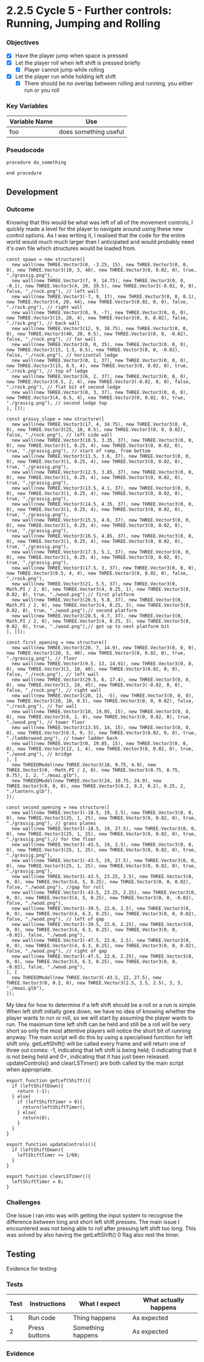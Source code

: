 # 2.2.5 Cycle 5 - Further controls: Running, Jumping and Rolling

### Objectives

* [x] Have the player jump when space is pressed
* [x] Let the player roll when left shift is pressed briefly
  * [x] Player cannot jump while rolling
* [x] Let the player run while holding left shift
  * [x] There should be no overlap between rolling and running, you either run or you roll

### Key Variables

| Variable Name | Use                   |
| ------------- | --------------------- |
| foo           | does something useful |

### Pseudocode

```
procedure do_something
    
end procedure
```

## Development

### Outcome

Knowing that this would be what was left of all of the movement controls, I quickly made a level for the player to navigate around using these new control options. As I was writing it, I realised that the code for the entire world would much much larger than I anticipated and would probably need it's own file which structures would be loaded from.

```
const spawn = new structure([
  new wall(new THREE.Vector3(0, -3.25, 15), new THREE.Vector3(0, 0, 0), new THREE.Vector3(10, 5, 40), new THREE.Vector3(0, 0.02, 0), true, "./grassig.png"),
  new wall(new THREE.Vector3(7, 9, 14.75), new THREE.Vector3(0, 0, -0.1), new THREE.Vector3(4, 20, 39.5), new THREE.Vector3(-0.02, 0, 0), false, "./rock.png"), // left wall
  new wall(new THREE.Vector3(-7, 9, 17), new THREE.Vector3(0, 0, 0.1), new THREE.Vector3(4, 20, 44), new THREE.Vector3(0.02, 0, 0), false, "./rock.png"), // right wall
  new wall(new THREE.Vector3(0, 9, -7), new THREE.Vector3(0, 0, 0), new THREE.Vector3(15, 20, 4), new THREE.Vector3(0, 0, 0.02), false, "./rock.png"), // back wall
  new wall(new THREE.Vector3(12, 9, 38.75), new THREE.Vector3(0, 0, 0), new THREE.Vector3(40, 20, 0.5), new THREE.Vector3(0, 0, -0.02), false, "./rock.png"), // far wall
  new wall(new THREE.Vector3(0, 0, 35), new THREE.Vector3(0, 0, 0), new THREE.Vector3(15, 1.5, 0.5), new THREE.Vector3(0, 0, -0.02), false, "./rock.png"), // horizontal ledge
  new wall(new THREE.Vector3(0, 1, 37), new THREE.Vector3(0, 0, 0), new THREE.Vector3(15, 0.5, 4), new THREE.Vector3(0, 0.02, 0), true, "./rock.png"), // top of ledge
  new wall(new THREE.Vector3(6, 2, 37), new THREE.Vector3(0, 0, 0), new THREE.Vector3(0.5, 2, 4), new THREE.Vector3(-0.02, 0, 0), false, "./rock.png"), // flat bit of second ledge
  new wall(new THREE.Vector3(8, 3, 37), new THREE.Vector3(0, 0, 0), new THREE.Vector3(4, 0.5, 4), new THREE.Vector3(0, 0.02, 0), true, "./grassig.png"), // second ledge top
], []);

const grassy_slope = new structure([
  new wall(new THREE.Vector3(17, 4, 34.75), new THREE.Vector3(0, 0, 0), new THREE.Vector3(25, 10, 0.5), new THREE.Vector3(0, 0, 0.02), false, "./rock.png"), // left side wall
  new wall(new THREE.Vector3(10.5, 3.35, 37), new THREE.Vector3(0, 0, 0), new THREE.Vector3(1, 0.25, 4), new THREE.Vector3(0, 0.02, 0), true, "./grassig.png"), // start of ramp, from bottom
  new wall(new THREE.Vector3(11.5, 3.6, 37), new THREE.Vector3(0, 0, 0), new THREE.Vector3(1, 0.25, 4), new THREE.Vector3(0, 0.02, 0), true, "./grassig.png"),
  new wall(new THREE.Vector3(12.5, 3.85, 37), new THREE.Vector3(0, 0, 0), new THREE.Vector3(1, 0.25, 4), new THREE.Vector3(0, 0.02, 0), true, "./grassig.png"),
  new wall(new THREE.Vector3(13.5, 4.1, 37), new THREE.Vector3(0, 0, 0), new THREE.Vector3(1, 0.25, 4), new THREE.Vector3(0, 0.02, 0), true, "./grassig.png"),
  new wall(new THREE.Vector3(14.5, 4.35, 37), new THREE.Vector3(0, 0, 0), new THREE.Vector3(1, 0.25, 4), new THREE.Vector3(0, 0.02, 0), true, "./grassig.png"),
  new wall(new THREE.Vector3(15.5, 4.6, 37), new THREE.Vector3(0, 0, 0), new THREE.Vector3(1, 0.25, 4), new THREE.Vector3(0, 0.02, 0), true, "./grassig.png"),
  new wall(new THREE.Vector3(16.5, 4.85, 37), new THREE.Vector3(0, 0, 0), new THREE.Vector3(1, 0.25, 4), new THREE.Vector3(0, 0.02, 0), true, "./grassig.png"),
  new wall(new THREE.Vector3(17.5, 5.1, 37), new THREE.Vector3(0, 0, 0), new THREE.Vector3(1, 0.25, 4), new THREE.Vector3(0, 0.02, 0), true, "./grassig.png"),
  new wall(new THREE.Vector3(17.5, 3, 37), new THREE.Vector3(0, 0, 0), new THREE.Vector3(0.5, 4, 4), new THREE.Vector3(0, 0.02, 0), false, "./rock.png"),
  new wall(new THREE.Vector3(21, 5.5, 37), new THREE.Vector3(0, Math.PI / 2, 0), new THREE.Vector3(4, 0.25, 1), new THREE.Vector3(0, 0.02, 0), true, "./wood.png"),// first platform
  new wall(new THREE.Vector3(26.5, 5.8, 37), new THREE.Vector3(0, Math.PI / 2, 0), new THREE.Vector3(4, 0.25, 3), new THREE.Vector3(0, 0.02, 0), true, "./wood.png"),// second platform
  new wall(new THREE.Vector3(28.5, 6.7, 37), new THREE.Vector3(0, Math.PI / 2, 0), new THREE.Vector3(4, 0.25, 3), new THREE.Vector3(0, 0.02, 0), true, "./wood.png"),// get up to next platform bit
], []);

const first_opening = new structure([
  new wall(new THREE.Vector3(20, 7, 14.9), new THREE.Vector3(0, 0, 0), new THREE.Vector3(20, 5, 40), new THREE.Vector3(0, 0.02, 0), true, "./grassig.png"), // floor
  new wall(new THREE.Vector3(9.5, 13, 14.91), new THREE.Vector3(0, 0, 0), new THREE.Vector3(2, 10, 40), new THREE.Vector3(0.02, 0, 0), false, "./rock.png"), // left wall
  new wall(new THREE.Vector3(29.5, 6, 17.4), new THREE.Vector3(0, 0, 0), new THREE.Vector3(2, 24, 45), new THREE.Vector3(-0.02, 0, 0), false, "./rock.png"), // right wall
  new wall(new THREE.Vector3(20, 13, -5), new THREE.Vector3(0, 0, 0), new THREE.Vector3(20, 10, 0.5), new THREE.Vector3(0, 0, 0.02), false, "./rock.png"), // far wall
  new wall(new THREE.Vector3(10, 19.05, 15), new THREE.Vector3(0, 0, 0), new THREE.Vector3(8, 1, 8), new THREE.Vector3(0, 0.02, 0), true, "./wood.png"), // tower floor
  new wall(new THREE.Vector3(13.55, 14, 15), new THREE.Vector3(0, 0, 0), new THREE.Vector3(0.5, 9, 3), new THREE.Vector3(0.02, 0, 0), true, "./ladderwood.png"), // tower ladder back
  new wall(new THREE.Vector3(0, 19.05, 15), new THREE.Vector3(0, 0, 0), new THREE.Vector3(12, 1, 4), new THREE.Vector3(0, 0.02, 0), true, "./wood.png"), // bridge
], [
  new THREEDModel(new THREE.Vector3(18, 9.75, 4.9), new THREE.Vector3(0, -Math.PI / 2, 0), new THREE.Vector3(0.75, 0.75, 0.75), 1, 2, "./moai.glb"),
  new THREEDModel(new THREE.Vector3(24, 10.75, 24.9), new THREE.Vector3(0, 0, 0), new THREE.Vector3(0.2, 0.2, 0.2), 0.25, 2, "./lantern.glb"),
]);

const second_opening = new structure([
  new wall(new THREE.Vector3(-18.5, 19, 2.5), new THREE.Vector3(0, 0, 0), new THREE.Vector3(25, 1, 25), new THREE.Vector3(0, 0.02, 0), true, "./grassig.png"), // grass planes
  new wall(new THREE.Vector3(-18.5, 19, 27.5), new THREE.Vector3(0, 0, 0), new THREE.Vector3(25, 1, 25), new THREE.Vector3(0, 0.02, 0), true, "./grassig.png"),// for the floor
  new wall(new THREE.Vector3(-43.5, 19, 2.5), new THREE.Vector3(0, 0, 0), new THREE.Vector3(25, 1, 25), new THREE.Vector3(0, 0.02, 0), true, "./grassig.png"),
  new wall(new THREE.Vector3(-43.5, 19, 27.5), new THREE.Vector3(0, 0, 0), new THREE.Vector3(25, 1, 25), new THREE.Vector3(0, 0.02, 0), true, "./grassig.png"),
  new wall(new THREE.Vector3(-43.5, 23.25, 2.5), new THREE.Vector3(0, 0, 0), new THREE.Vector3(4, 5, 0.25), new THREE.Vector3(0, 0, 0.02), false, "./wood.png"), //gap for roll
  new wall(new THREE.Vector3(-43.5, 23.25, 2.25), new THREE.Vector3(0, 0, 0), new THREE.Vector3(4, 5, 0.25), new THREE.Vector3(0, 0, -0.02), false, "./wood.png"),
  new wall(new THREE.Vector3(-39.5, 22.6, 2.5), new THREE.Vector3(0, 0, 0), new THREE.Vector3(4, 6.3, 0.25), new THREE.Vector3(0, 0, 0.02), false, "./wood.png"), // left of gap
  new wall(new THREE.Vector3(-39.5, 22.6, 2.25), new THREE.Vector3(0, 0, 0), new THREE.Vector3(4, 6.3, 0.25), new THREE.Vector3(0, 0, -0.02), false, "./wood.png"),
  new wall(new THREE.Vector3(-47.5, 22.6, 2.5), new THREE.Vector3(0, 0, 0), new THREE.Vector3(4, 6.3, 0.25), new THREE.Vector3(0, 0, 0.02), false, "./wood.png"), // right of gap
  new wall(new THREE.Vector3(-47.5, 22.6, 2.25), new THREE.Vector3(0, 0, 0), new THREE.Vector3(4, 6.3, 0.25), new THREE.Vector3(0, 0, -0.02), false, "./wood.png"),
], [
  new THREEDModel(new THREE.Vector3(-43.5, 22, 27.5), new THREE.Vector3(0, 0.2, 0), new THREE.Vector3(2.5, 2.5, 2.5), 3, 5, "./moai.glb"),
]);
```

My Idea for how to determine if a left shift should be a roll or a run is simple. When left shift initially goes down, we have no idea of knowing whether the player wants to run or roll, so we will start by assuming the player wants to run. The maximum time left shift can be held and still be a roll will be very short so only the most attentive players will notice the short bit of running anyway. The main script will do this by using a specialised function for left shift only. getLeftShift() will be called every frame and will return one of three out comes: -1, indicating that left shift is being held; 0 indicating that it is not being held and 0<, indicating that it has just been released. updateControls() and clearLSTimer() are both called by the main script when appropriate.

```
export function getLeftShift(){
  if (leftShiftDown){
    return (-1);
  } else{
    if (leftShiftTimer > 0){
      return(leftShiftTimer);
    } else{
      return(0);
    }
  }
}

export function updateControls(){
  if (leftShiftDown){
    leftShiftTimer += 1/60;
  }
}

export function clearLSTimer(){
  leftShiftTimer = 0;
}
```



### Challenges

One Issue I ran into was with getting the input system to recognise the difference between long and short left shift presses. The main issue I encountered was not being able to roll after pressing left shift too long. This was solved by also having the getLeftShift() 0 flag also rest the timer.

## Testing

Evidence for testing

### Tests

| Test | Instructions  | What I expect     | What actually happens |
| ---- | ------------- | ----------------- | --------------------- |
| 1    | Run code      | Thing happens     | As expected           |
| 2    | Press buttons | Something happens | As expected           |

### Evidence
